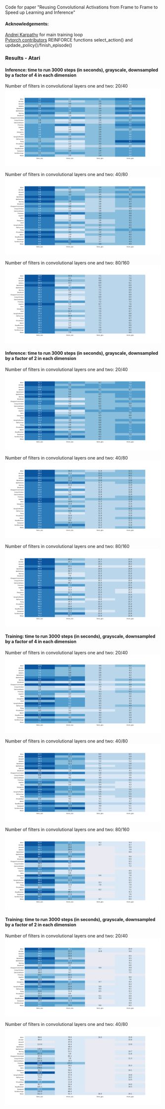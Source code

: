 Code for paper "Reusing Convolutional Activations from Frame to Frame to Speed up Learning and Inference"

#### Acknowledgements:
[Andrej Karpathy](http://karpathy.github.io/2016/05/31/rl/) for main training loop  
[Pytorch contributors](https://github.com/pytorch/examples/blob/master/reinforcement_learning/reinforce.py) REINFORCE functions select_action() and updade_policy()/finish_episode()

### Results - Atari

#### Inference: time to run 3000 steps (in seconds), grayscale, downsampled by a factor of 4 in each dimension

Number of filters in convolutional layers one and two: 20/40
![ID4_20_40](figures/inference_d4_20_40_heatmap_no_cbar.png)

Number of filters in convolutional layers one and two: 40/80
![ID4_40_80](figures/inference_d4_40_80_heatmap_no_cbar.png)

Number of filters in convolutional layers one and two: 80/160
![ID4_80_160](figures/inference_d4_80_160_heatmap_no_cbar.png)


#### Inference: time to run 3000 steps (in seconds), grayscale, downsampled by a factor of 2 in each dimension

Number of filters in convolutional layers one and two: 20/40
![ID2_20_40](figures/inference_d2_20_40_heatmap_no_cbar.png)

Number of filters in convolutional layers one and two: 40/80
![ID2_40_80](figures/inference_d2_40_80_heatmap_no_cbar.png)

Number of filters in convolutional layers one and two: 80/160
![ID2_80_160](figures/inference_d2_80_160_heatmap_no_cbar.png)



#### Training: time to run 3000 steps (in seconds), grayscale, downsampled by a factor of 4 in each dimension

Number of filters in convolutional layers one and two: 20/40
![TD4_20_40](figures/training_d4_20_40_heatmap_no_cbar.png)

Number of filters in convolutional layers one and two: 40/80
![TD4_40_80](figures/training_d4_40_80_heatmap_no_cbar.png)

Number of filters in convolutional layers one and two: 80/160
![TD4_80_160](figures/training_d4_80_160_heatmap_no_cbar.png)


#### Training: time to run 3000 steps (in seconds), grayscale, downsampled by a factor of 2 in each dimension

Number of filters in convolutional layers one and two: 20/40
![TD2_20_40](figures/training_d2_20_40_heatmap_no_cbar.png)

Number of filters in convolutional layers one and two: 40/80
![TD2_40_80](figures/training_d2_40_80_heatmap_no_cbar.png)
